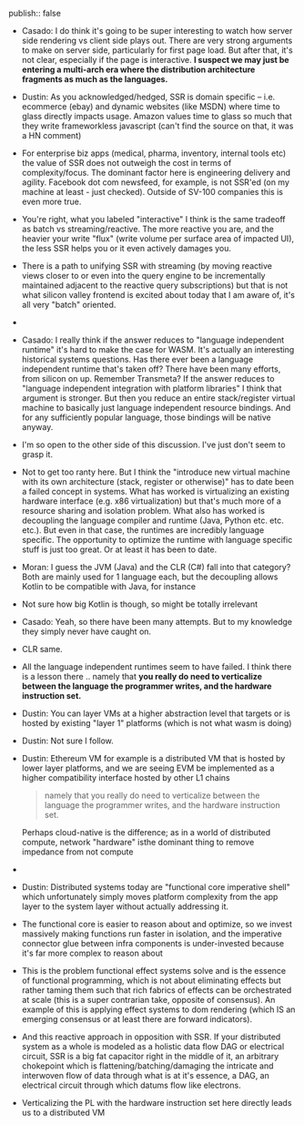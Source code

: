 publish:: false

- Casado: I do think it's going to be super interesting to watch how server side rendering vs client side plays out. There are very strong arguments to make on server side, particularly for first page load. But after that, it's not clear, especially if the page is interactive. **I suspect we may just be entering a multi-arch era where the distribution architecture fragments as much as the languages.**
- Dustin: As you acknowledged/hedged, SSR is domain specific – i.e. ecommerce (ebay) and dynamic websites (like MSDN) where time to glass directly impacts usage. Amazon values time to glass so much that they write frameworkless javascript (can't find the source on that, it was a HN comment)
- For enterprise biz apps (medical, pharma, inventory, internal tools etc) the value of SSR does not outweigh the cost in terms of complexity/focus. The dominant factor here is engineering delivery and agility. Facebook dot com newsfeed, for example, is not SSR'ed (on my machine at least - just checked). Outside of SV-100 companies this is even more true.
- You're right, what you labeled "interactive" I think is the same tradeoff as batch vs streaming/reactive. The more reactive you are, and the heavier your write "flux" (write volume per surface area of impacted UI), the less SSR helps you or it even actively damages you.
- There is a path to unifying SSR with streaming (by moving reactive views closer to or even into the query engine to be incrementally maintained adjacent to the reactive query subscriptions) but that is not what silicon valley frontend is excited about today that I am aware of, it's all very "batch" oriented.
-
- Casado: I really think if the answer reduces to "language independent runtime" it's hard to make the case for WASM. It's actually an interesting historical systems questions. Has there ever been a language independent runtime that's taken off? There have been many efforts, from silicon on up. Remember Transmeta? If the answer reduces to "language independent integration with platform libraries" I think that argument is stronger. But then you reduce an entire stack/register virtual machine to basically just language independent resource bindings. And for any sufficiently popular language, those bindings will be native anyway.
- I'm so open to the other side of this discussion. I've just don't seem to grasp it.
- Not to get too ranty here. But I think the "introduce new virtual machine with its own architecture (stack, register or otherwise)" has to date been a failed concept in systems. What has worked is virtualizing an existing hardware interface (e.g. x86 virtualization) but that's much more of a resource sharing and isolation problem. What also has worked is decoupling the language compiler and runtime (Java, Python etc. etc. etc.). But even in that case, the runtimes are incredibly language specific. The opportunity to optimize the runtime with language specific stuff is just too great. Or at least it has been to date.
- Moran: I guess the JVM (Java) and the CLR (C#) fall into that category? Both are mainly used for 1 language each, but the decoupling allows Kotlin to be compatible with Java, for instance
- Not sure how big Kotlin is though, so might be totally irrelevant
- Casado: Yeah, so there have been many attempts. But to my knowledge they simply never have caught on.
- CLR same.
- All the language independent runtimes seem to have failed. I think there is a lesson there .. namely that **you really do need to verticalize between the language the programmer writes, and the hardware instruction set.**
- Dustin: You can layer VMs at a higher abstraction level that targets or is hosted by existing "layer 1" platforms (which is not what wasm is doing)
- Dustin: Not sure I follow.
- Dustin: Ethereum VM for example is a distributed VM that is hosted by lower layer platforms, and we are seeing EVM be implemented as a higher compatibility interface hosted by other L1 chains
  > namely that you really do need to verticalize between the language the programmer writes, and the hardware instruction set.
  
  Perhaps cloud-native is the difference; as in a world of distributed compute, network "hardware" isthe dominant thing to remove impedance from not compute
-
- Dustin: Distributed systems today are "functional core imperative shell" which unfortunately simply moves platform complexity from the app layer to the system layer without actually addressing it.
- The functional core is easier to reason about and optimize, so we invest massively making functions run faster in isolation, and the imperative connector glue between infra components is under-invested because it's far more complex to reason about
- This is the problem functional effect systems solve and is the essence of functional programming, which is not about eliminating effects but rather taming them such that rich fabrics of effects can be orchestrated at scale (this is a super contrarian take, opposite of consensus). An example of this is applying effect systems to dom rendering (which IS an emerging consensus or at least there are forward indicators).
- And this reactive approach in opposition with SSR. If your distributed system as a whole is modeled as a holistic data flow DAG or electrical circuit, SSR is a big fat capacitor right in the middle of it, an arbitrary chokepoint which is flattening/batching/damaging the intricate and interwoven flow of data through what is at it's essence, a DAG, an electrical circuit through which datums flow like electrons.
- Verticalizing the PL with the hardware instruction set here directly leads us to a distributed VM
